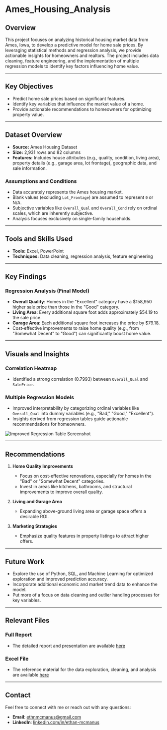 # Ames_Housing_Analysis

## Overview
This project focuses on analyzing historical housing market data from Ames, Iowa, to develop a predictive model for home sale prices. By leveraging statistical methods and regression analysis, we provide actionable insights for homeowners and realtors. The project includes data cleaning, feature engineering, and the implementation of multiple regression models to identify key factors influencing home value.

---

## Key Objectives
- Predict home sale prices based on significant features.
- Identify key variables that influence the market value of a home.
- Provide actionable recommendations to homeowners for optimizing property value.

---

## Dataset Overview
- **Source:** Ames Housing Dataset
- **Size:** 2,931 rows and 82 columns
- **Features:** Includes house attributes (e.g., quality, condition, living area), property details (e.g., garage area, lot frontage), geographic data, and sale information.

### Assumptions and Conditions
- Data accurately represents the Ames housing market.
- Blank values (excluding `Lot_Frontage`) are assumed to represent `0` or N/A.
- Subjective variables like `Overall_Qual` and `Overall_Cond` rely on ordinal scales, which are inherently subjective.
- Analysis focuses exclusively on single-family households.

---

## Tools and Skills Used
- **Tools:** Excel, PowerPoint
- **Techniques:** Data cleaning, regression analysis, feature engineering

---

## Key Findings
### Regression Analysis (Final Model)
- **Overall Quality**: Homes in the "Excellent" category have a $158,950 higher sale price than those in the "Good" category.
- **Living Area**: Every additional square foot adds approximately $54.19 to the sale price.
- **Garage Area**: Each additional square foot increases the price by $79.18.
- Cost-effective improvements to raise home quality (e.g., from "Somewhat Decent" to "Good") can significantly boost home value.

---

## Visuals and Insights
### Correlation Heatmap
- Identified a strong correlation (0.7993) between `Overall_Qual` and `SalePrice`.

### Multiple Regression Models
- Improved interpretability by categorizing ordinal variables like `Overall_Qual` into dummy variables (e.g., "Bad," "Good," "Excellent").
- Insights derived from regression tables guide actionable recommendations for homeowners.

![Improved Regression Table Screenshot](https://github.com/user-attachments/assets/7e98adb1-8e89-4cf3-b1f8-0fff0b3e2d51)

---

## Recommendations
1. **Home Quality Improvements**
   - Focus on cost-effective renovations, especially for homes in the "Bad" or "Somewhat Decent" categories.
   - Invest in areas like kitchens, bathrooms, and structural improvements to improve overall quality.

2. **Living and Garage Area**
   - Expanding above-ground living area or garage space offers a desirable ROI.

3. **Marketing Strategies**
   - Emphasize quality features in property listings to attract higher offers.

---

## Future Work
- Explore the use of Python, SQL, and Machine Learning for optimized exploration and improved prediction accuracy.
- Incorporate additional economic and market trend data to enhance the model.
- Put more of a focus on data cleaning and outlier handling processes for key variables.

---
## Relevant Files
### Full Report
- The detailed report and presentation are available [here](https://github.com/user-attachments/files/18234311/Ames.Final.Essay.Complete.docx)
### Excel File
- The reference material for the data exploration, cleaning, and analysis are available [here](https://github.com/user-attachments/files/18234340/Ames.Housing.Analysis.Reference.Material.xlsx)

---

## Contact
Feel free to connect with me or reach out with any questions:
- **Email**: [ethnmcmanus@gmail.com](mailto:ethnmcmanus@gmail.com)
- **LinkedIn**: [linkedin.com/in/ethan-mcmanus](https://www.linkedin.com/in/ethan-mcmanus)
